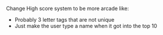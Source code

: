 Change High score system to be more arcade like:
- Probably 3 letter tags that are not unique
- Just make the user type a name when it got into the top 10

